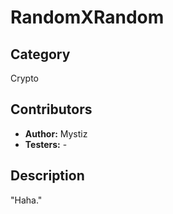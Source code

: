 # RandomXRandom

## Category

Crypto

## Contributors

-   **Author:** Mystiz
-   **Testers:** -

## Description

"Haha."

